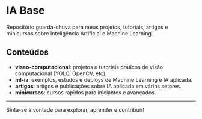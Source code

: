 # IA Base

Repositório guarda-chuva para meus projetos, tutoriais, artigos e minicursos sobre Inteligência Artificial e Machine Learning.

## Conteúdos

- **visao-computacional**: projetos e tutoriais práticos de visão computacional (YOLO, OpenCV, etc).  
- **ml-ia**: exemplos, estudos e deploys de Machine Learning e IA aplicada.  
- **artigos**: artigos e publicações sobre IA aplicada em vários setores.  
- **minicursos**: cursos rápidos para iniciantes e avançados.

---

Sinta-se à vontade para explorar, aprender e contribuir!
